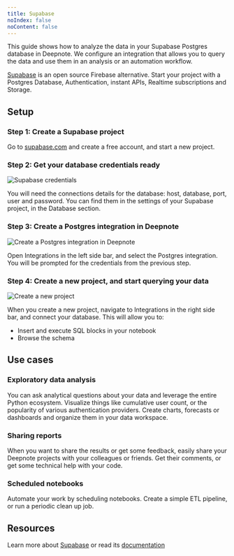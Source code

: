 ```yaml
---
title: Supabase
noIndex: false
noContent: false
---
```


This guide shows how to analyze the data in your Supabase Postgres database in Deepnote. We configure an integration that allows you to query the data and use them in an analysis or an automation workflow.

[Supabase](https://supabase.com/) is an open source Firebase alternative. Start your project with a Postgres Database, Authentication, instant APIs, Realtime subscriptions and Storage.

## Setup

### Step 1: Create a Supabase project

Go to [supabase.com](https://supabase.com/) and create a free account, and start a new project.

### Step 2: Get your database credentials ready

![Supabase credentials](https://media.graphassets.com/R1viC2QvqEjetTO9FLzw)

You will need the connections details for the database: host, database, port, user and password. You can find them in the settings of your Supabase project, in the Database section.

### Step 3: Create a Postgres integration in Deepnote

![ Create a Postgres integration in Deepnote](https://media.graphassets.com/GtjwnTvWTlVWEXTZwtCr)

Open Integrations in the left side bar, and select the Postgres integration. You will be prompted for the credentials from the previous step.

### Step 4: Create a new project, and start querying your data

![Create a new project](https://media.graphassets.com/LvtKgFIQTKdtwhKqWrRg)

When you create a new project, navigate to Integrations in the right side bar, and connect your database. This will allow you to:

- Insert and execute SQL blocks in your notebook
- Browse the schema

## Use cases

### Exploratory data analysis

You can ask analytical questions about your data and leverage the entire Python ecosystem. Visualize things like cumulative user count, or the popularity of various authentication providers. Create charts, forecasts or dashboards and organize them in your data workspace.

### Sharing reports

When you want to share the results or get some feedback, easily share your Deepnote projects with your colleagues or friends. Get their comments, or get some technical help with your code.

### Scheduled notebooks

Automate your work by scheduling notebooks. Create a simple ETL pipeline, or run a periodic clean up job.

## Resources

Learn more about [Supabase](https://supabase.com) or read its [documentation](https://supabase.com/docs/)
